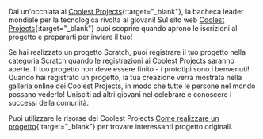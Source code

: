 Dai un'occhiata ai [Coolest Projects](https://coolestprojects.org/){:target="_blank"}, la bacheca leader mondiale per la tecnologica rivolta ai giovani! Sul sito web [Coolest Projects](https://coolestprojects.org/){:target="_blank"} puoi scoprire quando aprono le iscrizioni al progetto e prepararti per inviare il tuo!

Se hai realizzato un progetto Scratch, puoi registrare il tuo progetto nella categoria Scratch quando le registrazioni ai Coolest Projects saranno aperte. Il tuo progetto non deve essere finito - i prototipi sono i benvenuti! Quando hai registrato un progetto, la tua creazione verrà mostrata nella galleria online dei Coolest Projects, in modo che tutte le persone nel mondo possano vederlo! Unisciti ad altri giovani nel celebrare e conoscere i successi della comunità.

Puoi utilizzare le risorse dei Coolest Projects [Come realizzare un progetto](https://coolestprojects.org/2020/03/31/how-to-make-a-project-workbook-and-additional-resources/){:target="_blank"} per trovare interessanti progetto originali.
